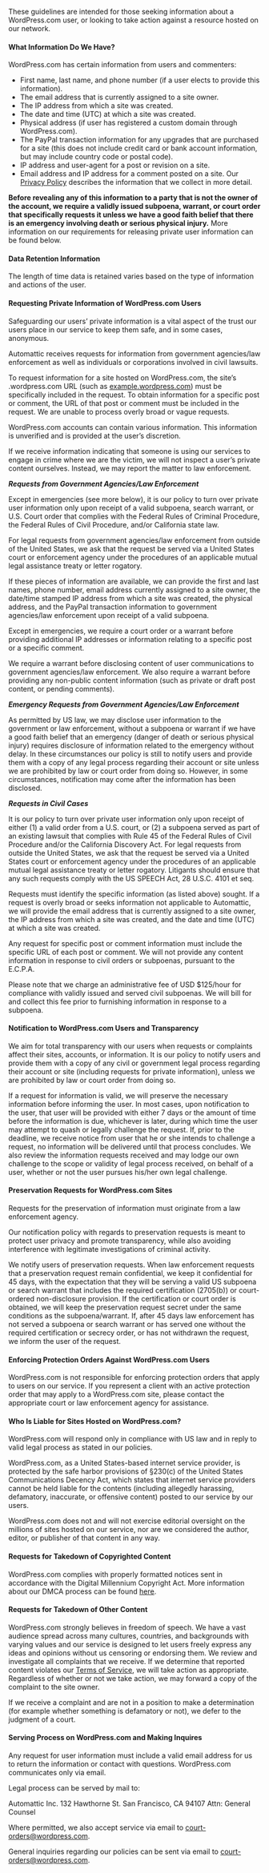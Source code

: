 <!--
 These are the Legal Guidelines that appear at http://transparency.automattic.com/legal-guidelines/
 You can also find me at http://github.com/automattic/legalmattic
 -->

These guidelines are intended for those seeking information about a WordPress.com user, or looking to take action against a resource hosted on our network.

#### What Information Do We Have?

WordPress.com has certain information from users and commenters:

*   First name, last name, and phone number (if a user elects to provide this information).
*   The email address that is currently assigned to a site owner.
*   The IP address from which a site was created.
*   The date and time (UTC) at which a site was created.
*   Physical address (if user has registered a custom domain through WordPress.com).
*   The PayPal transaction information for any upgrades that are purchased for a site (this does not include credit card or bank account information, but may include country code or postal code).
*   IP address and user-agent for a post or revision on a site.
*   Email address and IP address for a comment posted on a site.
Our [Privacy Policy](http://automattic.com/privacy/) describes the information that we collect in more detail.

**Before revealing any of this information to a party that is not the owner of the account, we require a validly issued subpoena, warrant, or court order that specifically requests it unless we have a good faith belief that there is an emergency involving death or serious physical injury.** More information on our requirements for releasing private user information can be found below.

#### Data Retention Information

The length of time data is retained varies based on the type of information and actions of the user.

#### Requesting Private Information of WordPress.com Users

Safeguarding our users’ private information is a vital aspect of the trust our users place in our service to keep them safe, and in some cases, anonymous.

Automattic receives requests for information from government agencies/law enforcement as well as individuals or corporations involved in civil lawsuits.

To request information for a site hosted on WordPress.com, the site’s .wordpress.com URL (such as [example.wordpress.com](http://example.wordpress.com/)) must be specifically included in the request. To obtain information for a specific post or comment, the URL of that post or comment must be included in the request. We are unable to process overly broad or vague requests.

WordPress.com accounts can contain various information. This information is unverified and is provided at the user’s discretion.

If we receive information indicating that someone is using our services to engage in crime where we are the victim, we will not inspect a user’s private content ourselves. Instead, we may report the matter to law enforcement.

**_Requests from Government Agencies/Law Enforcement_**

Except in emergencies (see more below), it is our policy to turn over private user information only upon receipt of a valid subpoena, search warrant, or U.S. Court order that complies with the Federal Rules of Criminal Procedure, the Federal Rules of Civil Procedure, and/or California state law.

For legal requests from government agencies/law enforcement from outside of the United States, we ask that the request be served via a United States court or enforcement agency under the procedures of an applicable mutual legal assistance treaty or letter rogatory.

If these pieces of information are available, we can provide the first and last names, phone number, email address currently assigned to a site owner, the date/time stamped IP address from which a site was created, the physical address, and the PayPal transaction information to government agencies/law enforcement upon receipt of a valid subpoena.

Except in emergencies, we require a court order or a warrant before providing additional IP addresses or information relating to a specific post or a specific comment.

We require a warrant before disclosing content of user communications to government agencies/law enforcement. We also require a warrant before providing any non-public content information (such as private or draft post content, or pending comments).

**_Emergency Requests from Government Agencies/Law Enforcement_**

As permitted by US law, we may disclose user information to the government or law enforcement, without a subpoena or warrant if we have a good faith belief that an emergency (danger of death or serious physical injury) requires disclosure of information related to the emergency without delay. In these circumstances our policy is still to notify users and provide them with a copy of any legal process regarding their account or site unless we are prohibited by law or court order from doing so. However, in some circumstances, notification may come after the information has been disclosed.

**_Requests in Civil Cases_**

It is our policy to turn over private user information only upon receipt of either (1) a valid order from a U.S. court, or (2) a subpoena served as part of an existing lawsuit that complies with Rule 45 of the Federal Rules of Civil Procedure and/or the California Discovery Act. For legal requests from outside the United States, we ask that the request be served via a United States court or enforcement agency under the procedures of an applicable mutual legal assistance treaty or letter rogatory. Litigants should ensure that any such requests comply with the US SPEECH Act, 28 U.S.C. 4101 et seq.

Requests must identify the specific information (as listed above) sought.  If a request is overly broad or seeks information not applicable to Automattic, we will provide the email address that is currently assigned to a site owner, the IP address from which a site was created, and the date and time (UTC) at which a site was created.

Any request for specific post or comment information must include the specific URL of each post or comment. We will not provide any content information in response to civil orders or subpoenas, pursuant to the E.C.P.A.

Please note that we charge an administrative fee of USD $125/hour for compliance with validly issued and served civil subpoenas. We will bill for and collect this fee prior to furnishing information in response to a subpoena.

#### Notification to WordPress.com Users and Transparency

We aim for total transparency with our users when requests or complaints affect their sites, accounts, or information. It is our policy to notify users and provide them with a copy of any civil or government legal process regarding their account or site (including requests for private information), unless we are prohibited by law or court order from doing so.

If a request for information is valid, we will preserve the necessary information before informing the user. In most cases, upon notification to the user, that user will be provided with either 7 days or the amount of time before the information is due, whichever is later, during which time the user may attempt to quash or legally challenge the request. If, prior to the deadline, we receive notice from user that he or she intends to challenge a request, no information will be delivered until that process concludes. We also review the information requests received and may lodge our own challenge to the scope or validity of legal process received, on behalf of a user, whether or not the user pursues his/her own legal challenge.

#### Preservation Requests for WordPress.com Sites

Requests for the preservation of information must originate from a law enforcement agency.

Our notification policy with regards to preservation requests is meant to protect user privacy and promote transparency, while also avoiding interference with legitimate investigations of criminal activity.

We notify users of preservation requests. When law enforcement requests that a preservation request remain confidential, we keep it confidential for 45 days, with the expectation that they will be serving a valid US subpoena or search warrant that includes the required certification (2705(b)) or court-ordered non-disclosure provision. If the certification or court order is obtained, we will keep the preservation request secret under the same conditions as the subpoena/warrant. If, after 45 days law enforcement has not served a subpoena or search warrant or has served one without the required certification or secrecy order, or has not withdrawn the request, we inform the user of the request.

#### Enforcing Protection Orders Against WordPress.com Users

WordPress.com is not responsible for enforcing protection orders that apply to users on our service. If you represent a client with an active protection order that may apply to a WordPress.com site, please contact the appropriate court or law enforcement agency for assistance.

#### Who Is Liable for Sites Hosted on WordPress.com?

WordPress.com will respond only in compliance with US law and in reply to valid legal process as stated in our policies.

WordPress.com, as a United States-based internet service provider, is protected by the safe harbor provisions of §230(c) of the United States Communications Decency Act, which states that internet service providers cannot be held liable for the contents (including allegedly harassing, defamatory, inaccurate, or offensive content) posted to our service by our users.

WordPress.com does not and will not exercise editorial oversight on the millions of sites hosted on our service, nor are we considered the author, editor, or publisher of that content in any way.

#### Requests for Takedown of Copyrighted Content

WordPress.com complies with properly formatted notices sent in accordance with the Digital Millennium Copyright Act. More information about our DMCA process can be found [here](http://automattic.com/dmca/).

#### Requests for Takedown of Other Content

WordPress.com strongly believes in freedom of speech. We have a vast audience spread across many cultures, countries, and backgrounds with varying values and our service is designed to let users freely express any ideas and opinions without us censoring or endorsing them. We review and investigate all complaints that we receive. If we determine that reported content violates our [Terms of Service](http://en.wordpress.com/tos/), we will take action as appropriate. Regardless of whether or not we take action, we may forward a copy of the complaint to the site owner.

If we receive a complaint and are not in a position to make a determination (for example whether something is defamatory or not), we defer to the judgment of a court.

#### Serving Process on WordPress.com and Making Inquires

Any request for user information must include a valid email address for us to return the information or contact with questions. WordPress.com communicates only via email.

Legal process can be served by mail to:

Automattic Inc.
132 Hawthorne St.
San Francisco, CA 94107
Attn: General Counsel

Where permitted, we also accept service via email to court-orders@wordpress.com.

General inquiries regarding our policies can be sent via email to court-orders@wordpress.com.
